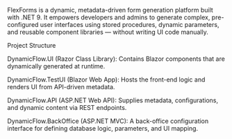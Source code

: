 FlexForms is a dynamic, metadata-driven form generation platform built with .NET 9. It empowers developers and admins to generate complex, pre-configured user interfaces using stored procedures, dynamic parameters, and reusable component libraries — without writing UI code manually.

Project Structure

DynamicFlow.UI (Razor Class Library): Contains Blazor components that are dynamically generated at runtime.

DynamicFlow.TestUI (Blazor Web App): Hosts the front-end logic and renders UI from API-driven metadata.

DynamicFlow.API (ASP.NET Web API): Supplies metadata, configurations, and dynamic content via REST endpoints.

DynamicFlow.BackOffice (ASP.NET MVC): A back-office configuration interface for defining database logic, parameters, and UI mapping.

